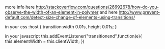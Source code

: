 more info here
http://stackoverflow.com/questions/26692678/how-do-you-observe-the-width-of-an-element-in-polymer
and here
http://www.prevent-default.com/detect-size-change-of-elements-using-transitions/

in your css
:host {
  transition:width 0.01s, height 0.01s;
}

in your javascript
this.addEventListener("transitionend",function(e){
  this.elementWidth = this.clientWidth;
})
